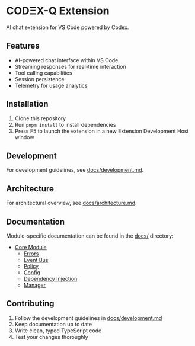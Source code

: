 # CODΞX-Q Extension

AI chat extension for VS Code powered by Codex.

## Features

- AI-powered chat interface within VS Code
- Streaming responses for real-time interaction
- Tool calling capabilities
- Session persistence
- Telemetry for usage analytics

## Installation

1. Clone this repository
2. Run `pnpm install` to install dependencies
3. Press F5 to launch the extension in a new Extension Development Host window

## Development

For development guidelines, see [docs/development.md](docs/development.md).

## Architecture

For architectural overview, see [docs/architecture.md](docs/architecture.md).

## Documentation

Module-specific documentation can be found in the [docs/](docs/) directory:

- [Core Module](docs/core/)
  - [Errors](docs/core/errors.md)
  - [Event Bus](docs/core/event-bus.md)
  - [Policy](docs/core/policy.md)
  - [Config](docs/core/config.md)
  - [Dependency Injection](docs/core/di.md)
  - [Manager](docs/core/manager.md)

## Contributing

1. Follow the development guidelines in [docs/development.md](docs/development.md)
2. Keep documentation up to date
3. Write clean, typed TypeScript code
4. Test your changes thoroughly
